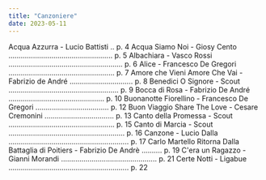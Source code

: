 ```yaml
---
title: "Canzoniere"
date: 2023-05-11
---
```

Acqua Azzurra - Lucio Battisti .. p. 4
Acqua Siamo Noi - Giosy Cento ................................................... p. 5
Albachiara - Vasco Rossi ........................................................ p. 6
Alice - Francesco De Gregori .................................................... p. 7
Amore che Vieni Amore Che Vai - Fabrizio de André ............................... p. 8
Benedici O Signore - Scout ...................................................... p. 9
Bocca di Rosa - Fabrizio De André ............................................... p. 10
Buonanotte Fiorellino - Francesco De Gregori .................................... p. 12
Buon Viaggio Share The Love - Cesare Cremonini .................................. p. 13
Canto della Promessa - Scout .................................................... p. 15
Canto di Marcia - Scout ......................................................... p. 16
Canzone - Lucio Dalla ........................................................... p. 17
Carlo Martello Ritorna Dalla Battaglia di Poitiers - Fabrizio De Andrè .......... p. 19
C'era un Ragazzo - Gianni Morandi ............................................... p. 21
Certe Notti - Ligabue ........................................................... p. 22
